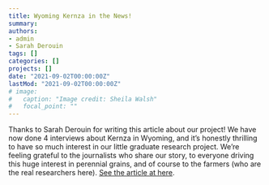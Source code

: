 ```yaml
---
title: Wyoming Kernza in the News!
summary: 
authors:
- admin
- Sarah Derouin
tags: []
categories: []
projects: []
date: "2021-09-02T00:00:00Z"
lastMod: "2021-09-02T00:00:00Z"
# image:
#   caption: "Image credit: Sheila Walsh"
#   focal_point: ""
---
```


Thanks to Sarah Derouin for writing this article about our project! We have now done 4 interviews about Kernza 
in Wyoming, and it’s honestly thrilling to have so much interest in our little graduate research project. 
We’re feeling grateful to the journalists who share our story, to everyone driving this huge interest in 
perennial grains, and of course to the farmers (who are the real researchers here). 
[See the article at here](https://news.mongabay.com/2021/08/scientists-look-to-wheatgrass-to-save-dryland-farming-and-capture-carbon/).